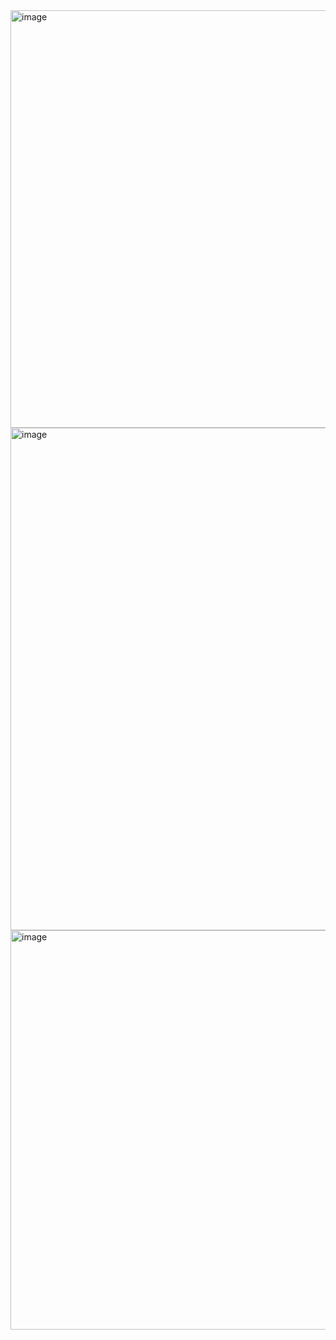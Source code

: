 <img width="1266" height="668" alt="image" src="https://github.com/user-attachments/assets/7565d76d-a563-4842-bf35-dd978061ca09" />
<img width="1357" height="804" alt="image" src="https://github.com/user-attachments/assets/80a160bd-821d-4cfe-9c92-217434f390c2" />
<img width="1280" height="639" alt="image" src="https://github.com/user-attachments/assets/bacbadb5-62a6-4600-b88d-a4f3278a1ba0" />
